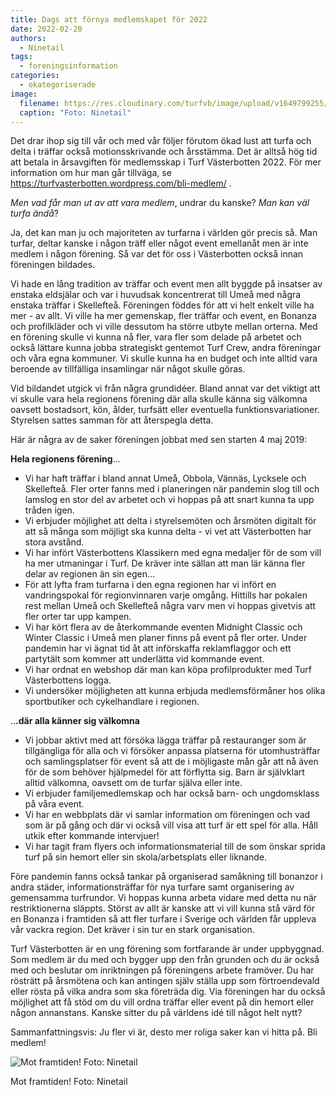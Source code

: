 ```yaml
---
title: Dags att förnya medlemskapet för 2022
date: 2022-02-20
authors:
  - Ninetail
tags:
  - foreningsinformation
categories:
  - okategoriserade
image:
  filename: https://res.cloudinary.com/turfvb/image/upload/v1649799255/tvb/2022/02/27459207_863984637095414_2836707591140403082_n_itmeyj.jpg
  caption: "Foto: Ninetail"
---
```

Det drar ihop sig till vår och med vår följer förutom ökad lust att turfa och delta i träffar också motionsskrivande och årsstämma. Det är alltså hög tid att betala in årsavgiften för medlemsskap i Turf Västerbotten 2022. För mer information om hur man går tillväga, se <https://turfvasterbotten.wordpress.com/bli-medlem/> .

*Men vad får man ut av att vara medlem*, undrar du kanske? *Man kan väl turfa ändå*?

Ja, det kan man ju och majoriteten av turfarna i världen gör precis så. Man turfar, deltar kanske i någon träff eller något event emellanåt men är inte medlem i någon förening. Så var det för oss i Västerbotten också innan föreningen bildades.

Vi hade en lång tradition av träffar och event men allt byggde på insatser av enstaka eldsjälar och var i huvudsak koncentrerat till Umeå med några enstaka träffar i Skellefteå. Föreningen föddes för att vi helt enkelt ville ha mer - av allt. Vi ville ha mer gemenskap, fler träffar och event, en Bonanza och profilkläder och vi ville dessutom ha större utbyte mellan orterna. Med en förening skulle vi kunna nå fler, vara fler som delade på arbetet och också lättare kunna jobba strategiskt gentemot Turf Crew, andra föreningar och våra egna kommuner. Vi skulle kunna ha en budget och inte alltid vara beroende av tillfälliga insamlingar när något skulle göras.

Vid bildandet utgick vi från några grundidéer. Bland annat var det viktigt att vi skulle vara hela regionens förening där alla skulle känna sig välkomna oavsett bostadsort, kön, ålder, turfsätt eller eventuella funktionsvariationer. Styrelsen sattes samman för att återspegla detta.

Här är några av de saker föreningen jobbat med sen starten 4 maj 2019:

**Hela regionens förening**...

* Vi har haft träffar i bland annat Umeå, Obbola, Vännäs, Lycksele och Skellefteå. Fler orter fanns med i planeringen när pandemin slog till och lamslog en stor del av arbetet och vi hoppas på att snart kunna ta upp tråden igen.
* Vi erbjuder möjlighet att delta i styrelsemöten och årsmöten digitalt för att så många som möjligt ska kunna delta - vi vet att Västerbotten har stora avstånd.
* Vi har infört Västerbottens Klassikern med egna medaljer för de som vill ha mer utmaningar i Turf. De kräver inte sällan att man lär känna fler delar av regionen än sin egen...
* För att lyfta fram turfarna i den egna regionen har vi infört en vandringspokal för regionvinnaren varje omgång. Hittills har pokalen rest mellan Umeå och Skellefteå några varv men vi hoppas givetvis att fler orter tar upp kampen.
* Vi har kört flera av de återkommande eventen Midnight Classic och Winter Classic i Umeå men planer finns på event på fler orter. Under pandemin har vi ägnat tid åt att införskaffa reklamflaggor och ett partytält som kommer att underlätta vid kommande event.
* Vi har ordnat en webshop där man kan köpa profilprodukter med Turf Västerbottens logga.
* Vi undersöker möjligheten att kunna erbjuda medlemsförmåner hos olika sportbutiker och cykelhandlare i regionen.

..**.där alla känner sig välkomna**

* Vi jobbar aktivt med att försöka lägga träffar på restauranger som är tillgängliga för alla och vi försöker anpassa platserna för utomhusträffar och samlingsplatser för event så att de i möjligaste mån går att nå även för de som behöver hjälpmedel för att förflytta sig. Barn är självklart alltid välkomna, oavsett om de turfar själva eller inte.
* Vi erbjuder familjemedlemskap och har också barn- och ungdomsklass på våra event.
* Vi har en webbplats där vi samlar information om föreningen och vad som är på gång och där vi också vill visa att turf är ett spel för alla. Håll utkik efter kommande intervjuer!
* Vi har tagit fram flyers och informationsmaterial till de som önskar sprida turf på sin hemort eller sin skola/arbetsplats eller liknande.

Före pandemin fanns också tankar på organiserad samåkning till bonanzor i andra städer, informationsträffar för nya turfare samt organisering av gemensamma turfrundor. Vi hoppas kunna arbeta vidare med detta nu när restriktionerna släppts. Störst av allt är kanske att vi vill kunna stå värd för en Bonanza i framtiden så att fler turfare i Sverige och världen får uppleva vår vackra region. Det kräver i sin tur en stark organisation.

Turf Västerbotten är en ung förening som fortfarande är under uppbyggnad. Som medlem är du med och bygger upp den från grunden och du är också med och beslutar om inriktningen på föreningens arbete framöver. Du har rösträtt på årsmötena och kan antingen själv ställa upp som förtroendevald eller rösta på vilka andra som ska företräda dig. Via föreningen har du också möjlighet att få stöd om du vill ordna träffar eller event på din hemort eller någon annanstans. Kanske sitter du på världens idé till något helt nytt?

Sammanfattningsvis: Ju fler vi är, desto mer roliga saker kan vi hitta på. Bli medlem!

![](https://res.cloudinary.com/turfvb/image/upload/v1649799255/tvb/2022/02/27459207_863984637095414_2836707591140403082_n_itmeyj.jpg "Mot framtiden! Foto: Ninetail")

Mot framtiden! Foto: Ninetail
